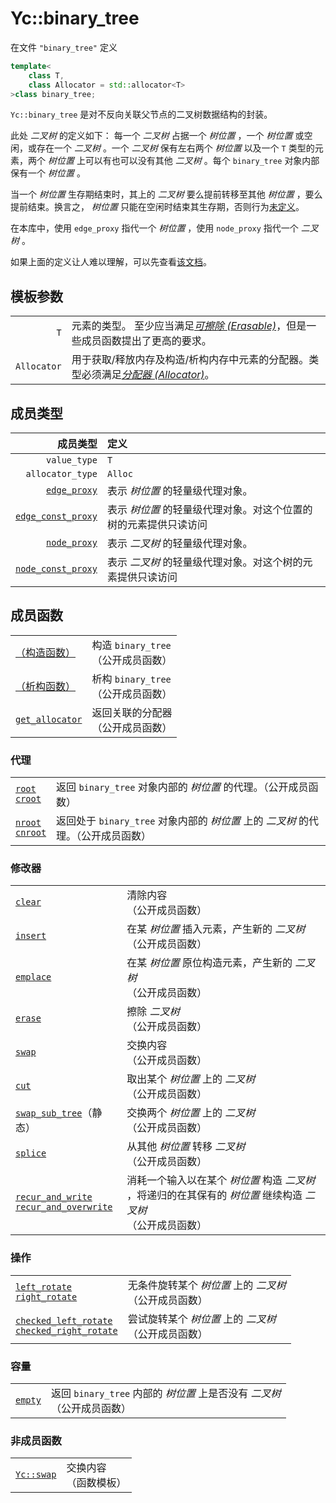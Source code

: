 # Yc::binary_tree

在文件 `"binary_tree"` 定义

```C++
template<
    class T,
    class Allocator = std::allocator<T>
>class binary_tree;
```

`Yc::binary_tree` 是对不反向关联父节点的二叉树数据结构的封装。

此处 _二叉树_ 的定义如下：
每一个 _二叉树_ 占据一个 _树位置_ ，一个 _树位置_ 或空闲，或存在一个 _二叉树_ 。一个 _二叉树_ 保有左右两个 _树位置_ 以及一个 `T` 类型的元素，两个 _树位置_ 上可以有也可以没有其他 _二叉树_ 。每个 `binary_tree` 对象内部保有一个 _树位置_ 。

当一个 _树位置_ 生存期结束时，其上的 _二叉树_ 要么提前转移至其他 _树位置_ ，要么提前结束。换言之， _树位置_ 只能在空闲时结束其生存期，否则行为[未定义](https://zh.cppreference.com/w/cpp/language/ub)。

在本库中，使用 `edge_proxy` 指代一个 _树位置_ ，使用 `node_proxy` 指代一个 _二叉树_ 。

如果上面的定义让人难以理解，可以先查看[该文档](easy_for_understand.md)。

## 模板参数

| | |
|-:|:-|
|`T`|元素的类型。 至少应当满足[_可擦除 (Erasable)_](https://zh.cppreference.com/w/cpp/named_req/Erasable)，但是一些成员函数提出了更高的要求。|
|`Allocator`|用于获取/释放内存及构造/析构内存中元素的分配器。类型必须满足[_分配器 (Allocator)_](https://zh.cppreference.com/w/cpp/named_req/Allocator)。|

## 成员类型

|成员类型|定义|
|-:|:-|
|`value_type`|`T`|
|`allocator_type`|`Alloc`|
|[`edge_proxy`](edge_proxy/edge_proxy.md)|表示 _树位置_ 的轻量级代理对象。|
|[`edge_const_proxy`](edge_proxy/edge_proxy.md)|表示 _树位置_ 的轻量级代理对象。对这个位置的树的元素提供只读访问|
|[`node_proxy`](node_proxy/node_proxy.md)|表示 _二叉树_ 的轻量级代理对象。|
|[`node_const_proxy`](node_proxy/node_proxy.md)|表示 _二叉树_ 的轻量级代理对象。对这个树的元素提供只读访问|

## 成员函数

|||
|:-|:-|
|[（构造函数）](constructor.md)|构造 `binary_tree` <br>（公开成员函数）|
|[（析构函数）](destructor.md)|析构 `binary_tree` <br>（公开成员函数）|
|[`get_allocator`](get_allocator.md)|返回关联的分配器<br>（公开成员函数）|

### 代理

|||
|:-|:-|
|[`root`<br>`croot`](root.md)|返回 `binary_tree` 对象内部的 _树位置_ 的代理。（公开成员函数）|
|[`nroot`<br>`cnroot`](nroot.md)|返回处于 `binary_tree` 对象内部的 _树位置_ 上的 _二叉树_ 的代理。（公开成员函数）|

### 修改器

|||
|:-|:-|
|[`clear`](clear.md)|清除内容<br>（公开成员函数）|
|[`insert`](insert.md)|在某 _树位置_ 插入元素，产生新的 _二叉树_ <br>（公开成员函数）|
|[`emplace`](emplace.md)|在某 _树位置_ 原位构造元素，产生新的 _二叉树_ <br>（公开成员函数）|
|[`erase`](erase.md)|擦除 _二叉树_ <br>（公开成员函数）|
|[`swap`](swap.md)|交换内容<br>（公开成员函数）|
|[`cut`](cut.md)|取出某个 _树位置_ 上的 _二叉树_ <br>（公开成员函数）|
|[`swap_sub_tree`](swap_sub_tree.md)（静态）|交换两个 _树位置_ 上的 _二叉树_ <br>（公开成员函数）|
|[`splice`](splice.md)|从其他 _树位置_ 转移 _二叉树_ <br>（公开成员函数）|
|[`recur_and_write`<br>`recur_and_overwrite`](recur_and_write.md)|消耗一个输入以在某个 _树位置_ 构造 _二叉树_ ，将递归的在其保有的 _树位置_ 继续构造 _二叉树_ <br>（公开成员函数）|

### 操作

|||
|:-|:-|
|[`left_rotate`<br>`right_rotate`](rotate.md)|无条件旋转某个 _树位置_ 上的 _二叉树_ <br>（公开成员函数）|
|[`checked_left_rotate`<br>`checked_right_rotate`](rotate.md)|尝试旋转某个 _树位置_ 上的 _二叉树_ <br>（公开成员函数）|

### 容量

|||
|:-|:-|
|[`empty`](empty.md)|返回 `binary_tree` 内部的 _树位置_ 上是否没有 _二叉树_ <br>（公开成员函数）|

### 非成员函数

|||
|:-|:-|
|[`Yc::swap`](adl_swap.md)|交换内容<br>（函数模板）|
